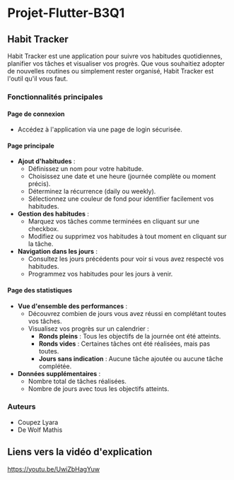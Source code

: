 # Projet-Flutter-B3Q1

## Habit Tracker
Habit Tracker est une application pour suivre vos habitudes quotidiennes, planifier vos tâches et visualiser vos progrès. Que vous souhaitiez adopter de nouvelles routines ou simplement rester organisé, Habit Tracker est l'outil qu'il vous faut.

### Fonctionnalités principales

#### Page de connexion
- Accédez à l'application via une page de login sécurisée.

#### Page principale
- **Ajout d'habitudes** :
  - Définissez un nom pour votre habitude.
  - Choisissez une date et une heure (journée complète ou moment précis).
  - Déterminez la récurrence (daily ou weekly).
  - Sélectionnez une couleur de fond pour identifier facilement vos habitudes.
- **Gestion des habitudes** :
  - Marquez vos tâches comme terminées en cliquant sur une checkbox.
  - Modifiez ou supprimez vos habitudes à tout moment en cliquant sur la tâche.
- **Navigation dans les jours** :
  - Consultez les jours précédents pour voir si vous avez respecté vos habitudes.
  - Programmez vos habitudes pour les jours à venir.

#### Page des statistiques
- **Vue d'ensemble des performances** :
  - Découvrez combien de jours vous avez réussi en complétant toutes vos tâches.
  - Visualisez vos progrès sur un calendrier :
    - **Ronds pleins** : Tous les objectifs de la journée ont été atteints.
    - **Ronds vides** : Certaines tâches ont été réalisées, mais pas toutes.
    - **Jours sans indication** : Aucune tâche ajoutée ou aucune tâche complétée.
- **Données supplémentaires** :
  - Nombre total de tâches réalisées.
  - Nombre de jours avec tous les objectifs atteints.
    

### Auteurs
- Coupez Lyara
- De Wolf Mathis

## Liens vers la vidéo d'explication
https://youtu.be/UwiZbHagYuw
